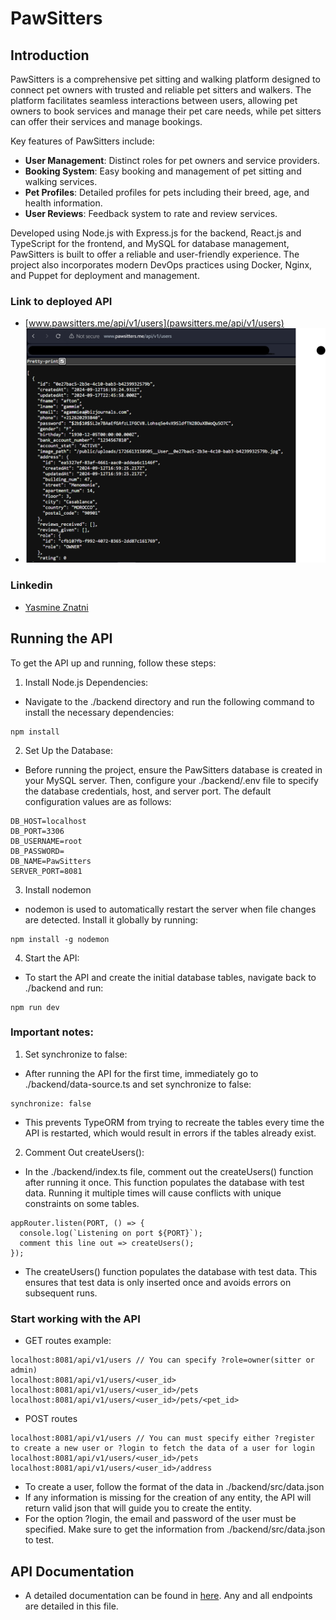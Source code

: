 # PawSitters

## Introduction

PawSitters is a comprehensive pet sitting and walking platform designed to connect pet owners with trusted and reliable pet sitters and walkers. The platform facilitates seamless interactions between users, allowing pet owners to book services and manage their pet care needs, while pet sitters can offer their services and manage bookings.

Key features of PawSitters include:

- **User Management**: Distinct roles for pet owners and service providers.
- **Booking System**: Easy booking and management of pet sitting and walking services.
- **Pet Profiles**: Detailed profiles for pets including their breed, age, and health information.
- **User Reviews**: Feedback system to rate and review services.

Developed using Node.js with Express.js for the backend, React.js and TypeScript for the frontend, and MySQL for database management, PawSitters is built to offer a reliable and user-friendly experience. The project also incorporates modern DevOps practices using Docker, Nginx, and Puppet for deployment and management.

### Link to deployed API 
  - [www.pawsitters.me/api/v1/users](pawsitters.me/api/v1/users)
  - ![alt text](https://github.com/Assiminee/PawSitters/blob/main/Screenshot%202024-09-19%20022806.png)

### Linkedin
  - [Yasmine Znatni](https://www.linkedin.com/in/yasmine-znatni-94a397217/)

## Running the API
To get the API up and running, follow these steps:
1. Install Node.js Dependencies:
- Navigate to the ./backend directory and run the following command to install the necessary dependencies:
```
npm install
```
2. Set Up the Database:
- Before running the project, ensure the PawSitters database is created in your MySQL server. Then, configure your ./backend/.env file to specify the database credentials, host, and server port. The default configuration values are as follows:
```
DB_HOST=localhost
DB_PORT=3306
DB_USERNAME=root
DB_PASSWORD=
DB_NAME=PawSitters
SERVER_PORT=8081
```
3. Install nodemon
- nodemon is used to automatically restart the server when file changes are detected. Install it globally by running:
```
npm install -g nodemon
```
4. Start the API:
- To start the API and create the initial database tables, navigate back to ./backend and run:
```
npm run dev
```
### Important notes:
1. Set synchronize to false:
- After running the API for the first time, immediately go to ./backend/data-source.ts and set synchronize to false:
```
synchronize: false
```
- This prevents TypeORM from trying to recreate the tables every time the API is restarted, which would result in errors if the tables already exist.
2. Comment Out createUsers():
- In the ./backend/index.ts file, comment out the createUsers() function after running it once. This function populates the database with test data. Running it multiple times will cause conflicts with unique constraints on some tables.
```
appRouter.listen(PORT, () => {
  console.log(`Listening on port ${PORT}`);
  comment this line out => createUsers(); 
});
```
- The createUsers() function populates the database with test data. This ensures that test data is only inserted once and avoids errors on subsequent runs.

### Start working with the API
- GET routes example:
```
localhost:8081/api/v1/users // You can specify ?role=owner(sitter or admin)
localhost:8081/api/v1/users/<user_id>
localhost:8081/api/v1/users/<user_id>/pets
localhost:8081/api/v1/users/<user_id>/pets/<pet_id>
```
- POST routes
```
localhost:8081/api/v1/users // You can must specify either ?register to create a new user or ?login to fetch the data of a user for login
localhost:8081/api/v1/users/<user_id>/pets
localhost:8081/api/v1/users/<user_id>/address
```
  - To create a user, follow the format of the data in ./backend/src/data.json
  - If any information is missing for the creation of any entity, the API will return valid json that will guide you to create the entity.
  - For the option ?login, the email and password of the user must be specified. Make sure to get the information from ./backend/src/data.json to test.

## API Documentation
  - A detailed documentation can be found in [here](https://github.com/Assiminee/PawSitters/blob/main/API%20Documentation.docx). Any and all endpoints are detailed in this file.

